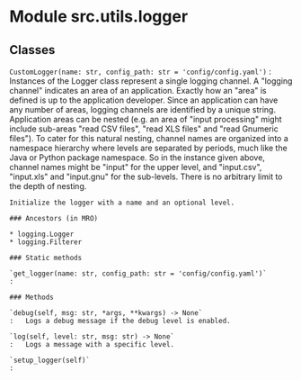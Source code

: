 Module src.utils.logger
=======================

Classes
-------

`CustomLogger(name: str, config_path: str = 'config/config.yaml')`
:   Instances of the Logger class represent a single logging channel. A
    "logging channel" indicates an area of an application. Exactly how an
    "area" is defined is up to the application developer. Since an
    application can have any number of areas, logging channels are identified
    by a unique string. Application areas can be nested (e.g. an area
    of "input processing" might include sub-areas "read CSV files", "read
    XLS files" and "read Gnumeric files"). To cater for this natural nesting,
    channel names are organized into a namespace hierarchy where levels are
    separated by periods, much like the Java or Python package namespace. So
    in the instance given above, channel names might be "input" for the upper
    level, and "input.csv", "input.xls" and "input.gnu" for the sub-levels.
    There is no arbitrary limit to the depth of nesting.
    
    Initialize the logger with a name and an optional level.

    ### Ancestors (in MRO)

    * logging.Logger
    * logging.Filterer

    ### Static methods

    `get_logger(name: str, config_path: str = 'config/config.yaml')`
    :

    ### Methods

    `debug(self, msg: str, *args, **kwargs) ‑> None`
    :   Logs a debug message if the debug level is enabled.

    `log(self, level: str, msg: str) ‑> None`
    :   Logs a message with a specific level.

    `setup_logger(self)`
    :